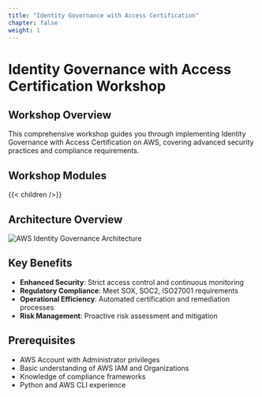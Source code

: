 ```yaml
---
title: "Identity Governance with Access Certification"
chapter: false
weight: 1
---
```

# Identity Governance with Access Certification Workshop

## Workshop Overview

This comprehensive workshop guides you through implementing Identity Governance with Access Certification on AWS, covering advanced security practices and compliance requirements.

## Workshop Modules

{{< children />}}

## Architecture Overview

![AWS Identity Governance Architecture](https://trtrantnt.github.io/workshop/images/architecture-diagram.png?featherlight=false&width=90pc)

## Key Benefits

- **Enhanced Security**: Strict access control and continuous monitoring
- **Regulatory Compliance**: Meet SOX, SOC2, ISO27001 requirements
- **Operational Efficiency**: Automated certification and remediation processes
- **Risk Management**: Proactive risk assessment and mitigation

## Prerequisites

- AWS Account with Administrator privileges
- Basic understanding of AWS IAM and Organizations
- Knowledge of compliance frameworks
- Python and AWS CLI experience
